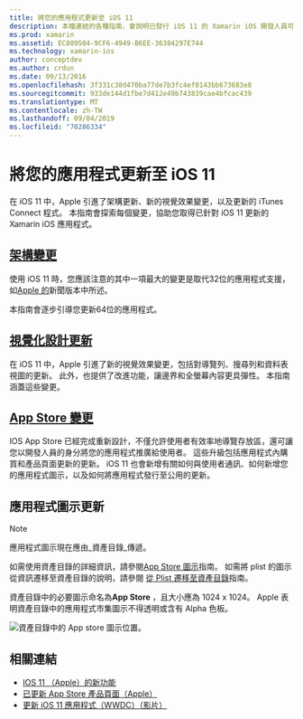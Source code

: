 ```yaml
---
title: 將您的應用程式更新至 iOS 11
description: 本檔連結的各種指南，會說明已發行 iOS 11 的 Xamarin iOS 開發人員可用的新功能。 例如，視覺效果設計更新、App Store 變更和應用程式圖示更新。
ms.prod: xamarin
ms.assetid: EC809504-9CF6-4949-B6EE-36384297E744
ms.technology: xamarin-ios
author: conceptdev
ms.author: crdun
ms.date: 09/13/2016
ms.openlocfilehash: 3f331c38d470ba77de7b3fc4ef0143bb673683e8
ms.sourcegitcommit: 933de144d1fbe7d412e49b743839cae4bfcac439
ms.translationtype: MT
ms.contentlocale: zh-TW
ms.lasthandoff: 09/04/2019
ms.locfileid: "70286334"
---
```

# <a name="updating-your-app-to-ios-11"></a>將您的應用程式更新至 iOS 11

在 iOS 11 中，Apple 引進了架構更新、新的視覺效果變更，以及更新的 iTunes Connect 程式。 本指南會探索每個變更，協助您取得已針對 iOS 11 更新的 Xamarin iOS 應用程式。

## <a name="architecture-changesarchitecture-changesmd"></a>[架構變更](architecture-changes.md)

使用 iOS 11 時，您應該注意的其中一項最大的變更是取代32位的應用程式支援，如[Apple 的](https://developer.apple.com/news/?id=06282017b)新聞版本中所述。

本指南會逐步引導您更新64位的應用程式。

## <a name="visual-design-updatesvisual-designmd"></a>[視覺化設計更新](visual-design.md)

在 iOS 11 中，Apple 引進了新的視覺效果變更，包括對導覽列、搜尋列和資料表視圖的更新。 此外，也提供了改進功能，讓邊界和全螢幕內容更具彈性。 本指南涵蓋這些變更。

## <a name="app-store-changesapp-store-changesmd"></a>[App Store 變更](app-store-changes.md)

IOS App Store 已經完成重新設計，不僅允許使用者有效率地導覽存放區，還可讓您以開發人員的身分將您的應用程式推廣給使用者。 這些升級包括應用程式內購買和產品頁面更新的更新。 iOS 11 也會新增有關如何與使用者通訊、如何新增您的應用程式圖示，以及如何將應用程式發行至公用的更新。

## <a name="app-icon-updates"></a>應用程式圖示更新

> [!NOTE]
> 應用程式圖示現在應由_資產目錄_傳遞。 

如需使用資產目錄的詳細資訊，請參閱[App Store 圖示](~/ios/app-fundamentals/images-icons/app-store-icon.md)指南。 如需將 plist 的圖示從資訊遷移至資產目錄的說明，請參閱 [從 Plist 遷移至資產目錄](~/ios/app-fundamentals/images-icons/app-icons.md)指南。

資產目錄中的必要圖示命名為**App Store** ，且大小應為 1024 x 1024。 Apple 表明資產目錄中的應用程式市集圖示不得透明或含有 Alpha 色板。

![資產目錄中的 App store 圖示位置。](images/image1.png)

## <a name="related-links"></a>相關連結

- [IOS 11 （Apple）的新功能](https://developer.apple.com/ios/)
- [已更新 App Store 產品頁面（Apple）](https://developer.apple.com/app-store/product-page/)
- [更新 iOS 11 應用程式（WWDC）（影片）](https://developer.apple.com/videos/play/wwdc2017/204/)

